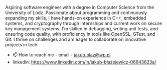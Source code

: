 Aspiring software engineer with a degree in Computer Science from the University of Lodz. Passionate about programming and continuously expanding my skills, I have hands-on experience in C++, embedded systems, and cryptography through internships and current work on secure key management systems. I'm skilled in debugging, writing unit tests, and ensuring code quality, with proficiency in tools like OpenSSL, GTest, and Git. I thrive on challenges and am eager to collaborate on innovative projects in tech.
- 📫 How to reach me - email - jakub.blaz@wp.pl 
- linkedin: https://www.linkedin.com/in/jakub-błażejewicz-06643623a/


